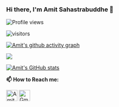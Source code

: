 ### Hi there, I'm Amit Sahastrabuddhe 👋

![Profile views](https://gpvc.arturio.dev/AmitSahastra)

<p align="left">
<img src="https://visitor-badge.laobi.icu/badge?page_id=AmitSahastra.AmitSahastra" alt="visitors"/>
</p>

[![Amit's github activity graph](https://activity-graph.herokuapp.com/graph?username=AmitSahastra&theme=react-dark)](https://github.com/AmitSahastra/github-readme-activity-graph)

<img src="https://github-readme-streak-stats.herokuapp.com/?user=AmitSahastra"></img>

[![Amit's GitHub stats](https://github-readme-stats.vercel.app/api?username=AmitSahastra&count_private=true&show_icons=true&theme=radical)](https://github.com/AmitSahastra/github-readme-stats)
<!--
**AmitSahastra/AmitSahastra** is a ✨ _special_ ✨ repository because its `README.md` (this file) appears on your GitHub profile.

Here are some ideas to get you started:

- 🔭 I’m currently working on ...
- 🌱 I’m currently learning ...
- 👯 I’m looking to collaborate on ...
- 🤔 I’m looking for help with ...
- 💬 Ask me about ...
- 📫 How to reach me: ...
- 😄 Pronouns: ...
- ⚡ Fun fact: ...
-->

**📫 How to Reach me:**
<p align="left">
<a href="https://www.linkedin.com/in/amit-sahastrabuddhe/" target="blank"><img align="center" src="https://raw.githubusercontent.com/AmitSahastra/AmitSahastra/master/assets/linkedin.svg" alt="AmitSahastra" height="30" width="30" /></a>
<a href="mailto:amit.sahastra@gmail.com" target="blank"><img align="center" src="https://raw.githubusercontent.com/AmitSahastra/AmitSahastra/master/assets/gmail.svg" alt="Gmail" height="30" width="30" /></a>
</p>
